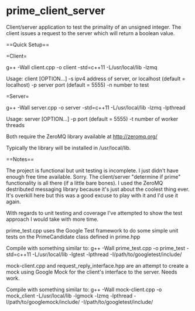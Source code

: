 # prime_client_server

Client/server application to test the primality of an unsigned integer. The client issues a request to the server which will return a boolean value.

==Quick Setup==

=Client=

g++ -Wall client.cpp -o client -std=c++11 -L/usr/local/lib -lzmq

Usage: client [OPTION...]
-s <server> ipv4 address of server, or localhost (default = localhost)
-p <port> server port (default = 5555)
-n <number> number to test

=Server=

g++ -Wall server.cpp -o server -std=c++11 -L/usr/local/lib -lzmq -lpthread

Usage: server [OPTION...]
	-p <port> port (default = 5555)
	-t <threads> number of worker threads

Both require the ZeroMQ library available at http://zeromq.org/

Typically the library will be installed in /usr/local/lib.


==Notes==

The project is functional but unit testing is incomplete. I just didn't have enough free time available. Sorry.
The client/server "determine if prime" functionality is all there (if a little bare bones).
I used the ZeroMQ destributed messaging library because it's just about the coolest thing ever.
It's overkill here but this was a good excuse to play with it and I'd use it again.

With regards to unit testing and coverage I've attempted to show the test approach I would take with more time.

prime_test.cpp uses the Google Test framework to do some simple unit tests on the PrimeCandidate class defined in prime.hpp

Compile with something similar to:
	g++ -Wall prime_test.cpp -o prime_test -std=c++11 -L/usr/local/lib -lgtest -lpthread -I/path/to/googletest/include/

mock-client.cpp and request_reply_interface.hpp are an attempt to create a mock using Google Mock for the client's interface to the server. Needs work.

Compile with something similar to:
	g++ -Wall mock-client.cpp -o mock_client -L/usr/local/lib -lgmock -lzmq -lpthread -I/path/to/googlemock/include/ -I/path/to/googletest/include/
